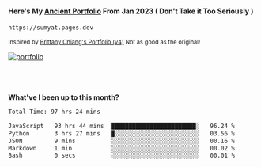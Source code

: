#### Here's My [Ancient Portfolio](https://sumyat.pages.dev) From Jan 2023 ( Don't Take it Too Seriously ) 
````bash
https://sumyat.pages.dev 
````

<sub>Inspired by [Brittany Chiang's Portfolio (v4)](https://v4.brittanychiang.com/) Not as good as the original!</sub>


<a href='https://sumyat.pages.dev/'>
    <img src='https://github.com/sumyat-aung/sumyat-aung/assets/108873224/c9b4f2be-c585-4dd3-84e1-692c3854a6d8' alt='portfolio' align='center' />
</a>


<br />
<br />


<br />
<br />

**What've I been up to this month?**

<!--START_SECTION:waka-->

```txt
Total Time: 97 hrs 24 mins

JavaScript   93 hrs 44 mins  ████████████████████████░   96.24 %
Python       3 hrs 27 mins   █░░░░░░░░░░░░░░░░░░░░░░░░   03.56 %
JSON         9 mins          ░░░░░░░░░░░░░░░░░░░░░░░░░   00.16 %
Markdown     1 min           ░░░░░░░░░░░░░░░░░░░░░░░░░   00.02 %
Bash         0 secs          ░░░░░░░░░░░░░░░░░░░░░░░░░   00.01 %
```

<!--END_SECTION:waka-->




